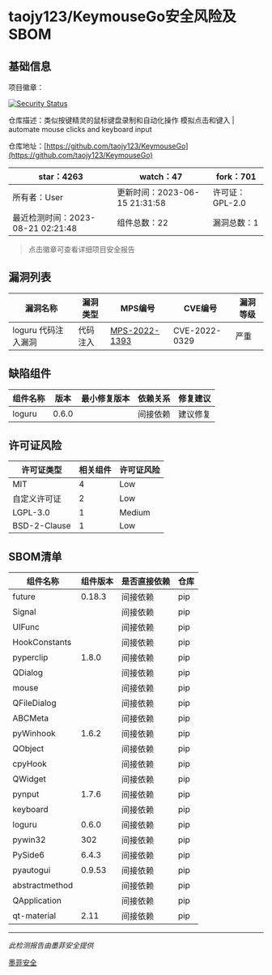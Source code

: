 # taojy123/KeymouseGo安全风险及SBOM

## 基础信息

项目徽章：

[![Security Status](https://www.murphysec.com/platform3/v31/badge/1693327435314909184.svg)](https://www.murphysec.com/console/report/1692601336649895936/1693327435314909184)

仓库描述：类似按键精灵的鼠标键盘录制和自动化操作 模拟点击和键入 | automate mouse clicks and keyboard input

仓库地址：[https://github.com/taojy123/KeymouseGo](https://github.com/taojy123/KeymouseGo)

| star：4263 | watch：47 | fork：701 |
| ----------- | -------------- | ------------ |
| 所有者：User | 更新时间：2023-06-15 21:31:58 | 许可证：GPL-2.0 |
| 最近检测时间：2023-08-21 02:21:48 | 组件总数：22 | 漏洞总数：1 |

> 点击徽章可查看详细项目安全报告



## 漏洞列表

| 漏洞名称 | 漏洞类型 | MPS编号 | CVE编号 | 漏洞等级 |
| ------- | ------ | ------- | ------ | ----- |
|loguru 代码注入漏洞|代码注入|[MPS-2022-1393](https://www.oscs1024.com/hd/MPS-2022-1393)|CVE-2022-0329|严重|




## 缺陷组件

| 组件名称 | 版本 | 最小修复版本 | 依赖关系 | 修复建议 |
| -------- | ---- | ------------ | -------- | -------- |
|loguru|0.6.0||间接依赖|建议修复|C:1|H:0|M:0|L:0|




## 许可证风险

| 许可证类型 | 相关组件 | 许可证风险 |
| ---------- | -------- | ---------- |
|MIT|4|Low|
|自定义许可证|2|Low|
|LGPL-3.0|1|Medium|
|BSD-2-Clause|1|Low|




## SBOM清单

| 组件名称 | 组件版本 | 是否直接依赖 | 仓库 |
| -------- | -------- | ------------ | ---- |
|future|0.18.3|间接依赖|pip|
|Signal||间接依赖|pip|
|UIFunc||间接依赖|pip|
|HookConstants||间接依赖|pip|
|pyperclip|1.8.0|间接依赖|pip|
|QDialog||间接依赖|pip|
|mouse||间接依赖|pip|
|QFileDialog||间接依赖|pip|
|ABCMeta||间接依赖|pip|
|pyWinhook|1.6.2|间接依赖|pip|
|QObject||间接依赖|pip|
|cpyHook||间接依赖|pip|
|QWidget||间接依赖|pip|
|pynput|1.7.6|间接依赖|pip|
|keyboard||间接依赖|pip|
|loguru|0.6.0|间接依赖|pip|
|pywin32|302|间接依赖|pip|
|PySide6|6.4.3|间接依赖|pip|
|pyautogui|0.9.53|间接依赖|pip|
|abstractmethod||间接依赖|pip|
|QApplication||间接依赖|pip|
|qt-material|2.11|间接依赖|pip|


------

*此检测报告由墨菲安全提供*

[墨菲安全](www.murphysec.com)
